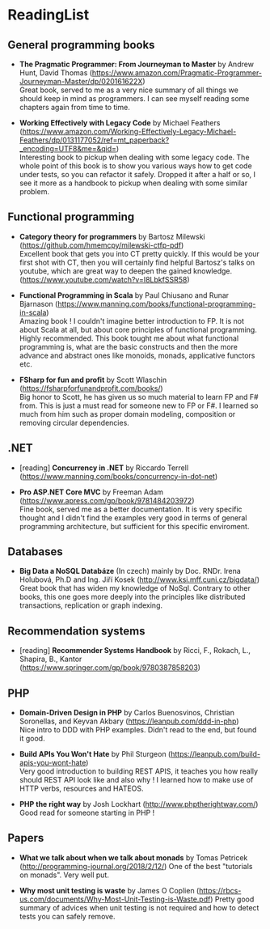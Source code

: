 # ReadingList

## General programming books

- **The Pragmatic Programmer: From Journeyman to Master** by Andrew Hunt, David Thomas (https://www.amazon.com/Pragmatic-Programmer-Journeyman-Master/dp/020161622X)<br>
Great book, served to me as a very nice summary of all things we should keep in mind as programmers. I can see myself reading some chapters again from time to time.

-  **Working Effectively with Legacy Code** by Michael Feathers (https://www.amazon.com/Working-Effectively-Legacy-Michael-Feathers/dp/0131177052/ref=mt_paperback?_encoding=UTF8&me=&qid=)<br>
Interesting book to pickup when dealing with some legacy code. The whole point of this book is to show you various ways how to get code under tests, so you can refactor it safely. Dropped it after a half or so, I see it more as a handbook to pickup when dealing with some similar problem.

## Functional programming

- **Category theory for programmers** by Bartosz Milewski (https://github.com/hmemcpy/milewski-ctfp-pdf) <br>
Excellent book that gets you into CT pretty quickly. If this would be your first shot with CT, then you will
certainly find helpful Bartosz's talks on youtube, which are great way to deepen the gained knowledge. (https://www.youtube.com/watch?v=I8LbkfSSR58)

- **Functional Programming in Scala** by Paul Chiusano and Runar Bjarnason (https://www.manning.com/books/functional-programming-in-scala)<br>
Amazing book ! I couldn't imagine better introduction to FP. It is not about Scala at all, but about core principles of functional programming. Highly recommended. This book tought me about what functional programming is, what are the
basic constructs and then the more advance and abstract ones like monoids, monads, applicative functors etc.

- **FSharp for fun and profit** by Scott Wlaschin (https://fsharpforfunandprofit.com/books/)<br>
Big honor to Scott, he has given us so much material to learn FP and F# from. This is just a must read for someone new to FP or F#. I learned so much from him such as proper domain modeling, composition or removing circular dependencies.

## .NET

- [reading] **Concurrency in .NET** by Riccardo Terrell (https://www.manning.com/books/concurrency-in-dot-net)

- **Pro ASP.NET Core MVC** by Freeman Adam (https://www.apress.com/gp/book/9781484203972)<br>
Fine book, served me as a better documentation. It is very specific thought and I didn't find the examples very good in terms of general programming architecture, but sufficient for this specific enviroment.

## Databases

- **Big Data a NoSQL Databáze** (In czech) mainly by Doc. RNDr. Irena Holubová, Ph.D and Ing. Jiří Kosek (http://www.ksi.mff.cuni.cz/bigdata/)<br>
Great book that has widen my knowledge of NoSql. Contrary to other books, this one goes more deeply into the principles like distributed transactions, replication or graph indexing.

## Recommendation systems

- [reading] **Recommender Systems Handbook** by Ricci, F., Rokach, L., Shapira, B., Kantor (https://www.springer.com/gp/book/9780387858203)

## PHP

- **Domain-Driven Design in PHP** by Carlos Buenosvinos, Christian Soronellas, and Keyvan Akbary (https://leanpub.com/ddd-in-php)<br>
Nice intro to DDD with PHP examples. Didn't read to the end, but found it good.

- **Build APIs You Won't Hate** by Phil Sturgeon (https://leanpub.com/build-apis-you-wont-hate)<br>
Very good introduction to building REST APIS, it teaches you how really should REST API look like and also why ! 
I learned how to make use of HTTP verbs, resources and HATEOS.

- **PHP the right way** by Josh Lockhart (http://www.phptherightway.com/)<br>
Good read for someone starting in PHP !

## Papers

- **What we talk about when we talk about monads** by Tomas Petricek (http://programming-journal.org/2018/2/12/)
One of the best "tutorials on monads". Very well put.

- **Why most unit testing is waste** by James O Coplien (https://rbcs-us.com/documents/Why-Most-Unit-Testing-is-Waste.pdf)
Pretty good summary of advices when unit testing is not required and how to detect tests you can safely remove.

